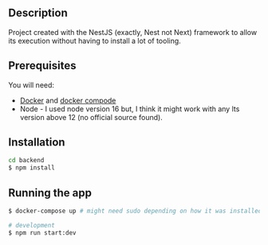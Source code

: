 ## Description

Project created with the NestJS (exactly, Nest not Next) framework to allow its execution without having to install a lot of tooling. 

## Prerequisites
You will need:
* [Docker](https://docs.docker.com/get-docker/) and [docker compode](https://docs.docker.com/compose/install/)
* Node - I used node version 16 but, I think it might work with any lts version above 12 (no official source found).

## Installation
```bash
cd backend
$ npm install
```

## Running the app

```bash
$ docker-compose up # might need sudo depending on how it was installed

# development
$ npm run start:dev
```